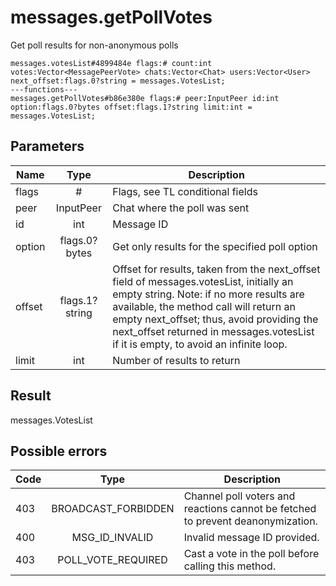 # messages.getPollVotes
Get poll results for non-anonymous polls

```
messages.votesList#4899484e flags:# count:int votes:Vector<MessagePeerVote> chats:Vector<Chat> users:Vector<User> next_offset:flags.0?string = messages.VotesList;
---functions---
messages.getPollVotes#b86e380e flags:# peer:InputPeer id:int option:flags.0?bytes offset:flags.1?string limit:int = messages.VotesList;
```

## Parameters
| Name | Type | Description |
| ---- | :----: | ----------- |
| flags | # | Flags, see TL conditional fields |
| peer | InputPeer | Chat where the poll was sent |
| id | int | Message ID |
| option | flags.0?bytes | Get only results for the specified poll option |
| offset | flags.1?string | Offset for results, taken from the next_offset field of messages.votesList, initially an empty string. Note: if no more results are available, the method call will return an empty next_offset; thus, avoid providing the next_offset returned in messages.votesList if it is empty, to avoid an infinite loop. |
| limit | int | Number of results to return |


## Result
messages.VotesList

## Possible errors
| Code | Type | Description |
| ---- | :----: | ----------- |
| 403 | BROADCAST_FORBIDDEN | Channel poll voters and reactions cannot be fetched to prevent deanonymization. |
| 400 | MSG_ID_INVALID | Invalid message ID provided. |
| 403 | POLL_VOTE_REQUIRED | Cast a vote in the poll before calling this method. |

